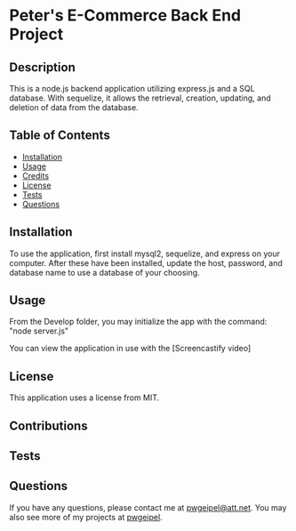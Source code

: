 # Peter's E-Commerce Back End Project

## Description

This is a node.js backend application utilizing express.js and a SQL database.  With sequelize, it allows the retrieval, creation, updating, and deletion of data from the database.

## Table of Contents

  * [Installation](#installation)
  * [Usage](#usage)
  * [Credits](#credits)
  * [License](#license)
  * [Tests](#tests)
  * [Questions](#questions)

## Installation

To use the application, first install mysql2, sequelize, and express on your computer.  After these have been installed, update the host, password, and database name to use a database of your choosing.

## Usage

From the Develop folder, you may initialize the app with the command: "node server.js"

You can view the application in use with the [Screencastify video]

## License

This application uses a license from MIT.

## Contributions

## Tests

## Questions

If you have any questions, please contact me at pwgeipel@att.net.  You may also see more of my projects at [pwgeipel](https://github.com/pwgeipel/).
